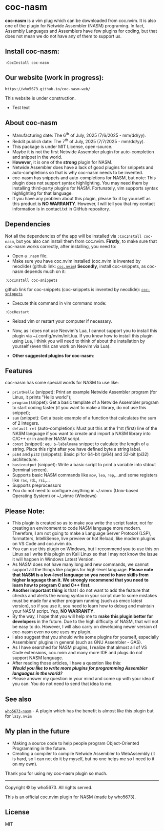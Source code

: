 <!--
coc-who5673-nasm - A coc.nvim plugin that is open source for programing NASM Language.
Copyright © 2025 who5673. All rights served.

The MIT License

Permission is hereby granted, free of charge, to any person obtaining
a copy of this software and associated documentation files (the "Software"),
to deal in the Software without restriction, including without limitation
the rights to use, copy, modify, merge, publish, distribute, sublicense,
and/or sell copies of the Software, and to permit persons to whom the
Software is furnished to do so, subject to the following conditions:

The above copyright notice and this permission notice shall be included
in all copies or substantial portions of the Software.

THE SOFTWARE IS PROVIDED "AS IS", WITHOUT WARRANTY OF ANY KIND,
EXPRESS OR IMPLIED, INCLUDING BUT NOT LIMITED TO THE WARRANTIES
OF MERCHANTABILITY, FITNESS FOR A PARTICULAR PURPOSE AND NONINFRINGEMENT.
IN NO EVENT SHALL THE AUTHORS OR COPYRIGHT HOLDERS BE LIABLE FOR ANY CLAIM,
DAMAGES OR OTHER LIABILITY, WHETHER IN AN ACTION OF CONTRACT,
TORT OR OTHERWISE, ARISING FROM, OUT OF OR IN CONNECTION WITH THE SOFTWARE
OR THE USE OR OTHER DEALINGS IN THE SOFTWARE.
-->
# coc-nasm
__coc-nasm__ is a vim plug which can be downloaded from coc.nvim. It is also one of the plugin for Netwide Assembler (NASM) programing. In fact, Assembly Languages and Assemblers have few plugins for coding, but that does not mean we do not have any of them to support us.  
  
## Install coc-nasm:
```
:CocInstall coc-nasm
```
## Our website (work in progress):
```
https://who5673.github.io/coc-nasm-web/
```
This website is under construction.  
- Test text

## About coc-nasm
- Manufacturing date: The 6<sup>th</sup> of July, 2025 (7/6/2025 - mm/dd/yy).
- Reddit publish date: The 7<sup>th</sup> of July, 2025 (7/7/2025 - mm/dd/yy).
- This package is under MIT License, open-source.
- Maybe it is not the first Netwide Assembler plugin for auto-completion and snippet in the world.
- __However__, it is one of the **strong** plugin for NASM.
- Netwide Assembler does have a lack of good plugins for snippets and auto-completions so that is why coc-nasm needs to be invented.
- coc-nasm has snippets and auto-completions for NASM, but note: This plugin does not support syntax highlighting. You may need them by installing third-party plugins for NASM. Fortunately, vim supports syntax highlighting for that language.
- If you have any problem about this plugin, please fix it by yourself as this product is __NO WARRANTY__. However, I will tell you that my contact information is in contact.txt in GitHub repository.

## Dependencies
Not all the dependencies of the app will be installed via `:CocInstall coc-nasm`, but you also can install them from coc.nvim.
**Firstly**, to make sure that coc-nasm works correctly, after installing, you need to:
- Open a `.nasm` file.
- Make sure you have coc.nvim installed (coc.nvim is invented by neoclide)
(github link: [`coc.nvim`](https://github.com/neoclide/coc.nvim))
__Secondly__, install coc-snippets, as coc-nasm depends much on it:  
```
:CocInstall coc-snippets
```

github link for coc-snippets (coc-snippets is invented by neoclide): [`coc-snippets`](https://github.com/neoclide/coc-snippets)

- Execute this command in vim command mode: 
```
:CocRestart
```
- Reload vim or restart your computer if necessary.  
- Now, as I does not use Neovim's Lua, I cannot support you to install this plugin via ~/.config/nvim/init.lua. If you know how to install this plugin using Lua, I think you will need to think of about the installation by yourself (even this can work on Neovim via Lua).

- __Other suggested plugins for coc-nasm__: 
## Features
coc-nasm has some special words for NASM to use like:
- `printHello` (snippet): Print an example Netwide Assembler program (for Linux, it prints "Hello world");  
- `program` (snippet): Get a basic template of a Netwide Assembler program to start coding faster (if you want to make a library, do not use this snippet);  
- `sum` (snippet): Get a basic example of a function that calculates the sum of 2 integers.  
- `default rel` (auto-completion): Must put this at the 1^st (first) line of the NASM language if you want to create and import a NASM library into C/C++ or in another NASM script.
- `const` (snippet): `equ $-labelname` snippet to calculate the length of a string. Place this right after you have defined byte a string label.
- `pi64` and `pi32` (snippets): Basic pi for 64-bit (pi64) and 32-bit (pi32) architecture.
- `basicoutput` (snippet): Write a basic script to print a variable into stdout (terminal screen). 
- Supports basic NASM commands like `mov`, `lea`, `rep`,...and some registers like `rax`, `rdi`, `rsi`,...
- Supports preprocessors
- You do not need to configure anything in ~/.vimrc (Unix-based Operating System) or ~/_vimrc (Windows)

## Please Note:
- This plugin is created so as to make you write the script faster, not for creating an environment to code NASM language more modern.  
Therefore, I am not going to make a Language Server Protocol (LSP), formatters, IntelliSense, live preview or hot Reload, like modern plugins on VS Code and coc.nvim do.  
- You can use this plugin on Windows, but I recommend you to use this on Linux as I write this plugin on Kali Linux so that I may not know the issue it will happen in Windows Latest Version.
- As NASM does not have many long and new commands, we cannot support all the things like plugins for high-level language. __Please note that NASM is a low-level language so you need to have skills from higher language than it. We strongly recommend that you need to learn how to program C and C++ first__.  
- __Another important thing__ is that I do not want to add the feature that checks and alerts the wrong syntax in your script due to some mistakes must be made for another program running (such as emcc latest version), so if you use it, you need to learn how to debug and maintain your NASM script. Yep, __NO WARRANTY__.
- By the way, I hope that you will help me to __make this plugin better for developers__ in the future. Due to the high difficulty of NASM, that will not be easy to do. However, I will also carry on developing newer version of coc-nasm even no one uses my plugin.  
- I also suggest that you should write some plugins for yourself, especially Assemblers' plugins in general (such as GNU Assembler - GAS).
- As I have searched for NASM plugins, I realize that almost all of VS Code extensions, coc.nvim and many more IDE and plugs do not support NASM language.  
- After reading those articles, I have a question like this:  
___Would you like to write more plugins for programming Assembler languages in the world?___  
- Please answer my question in your mind and come up with your idea if you can. You do not need to send that idea to me.  
  
## See also 
[`who5673-nasm`](https://github.com/Who5673/who5673-nasm) - A plugin which has the benefit is almost like this plugin but for `lazy.nvim`

## My plan in the future
- Making a source code to help people program Object-Oriented Programming in the future.
- Creating a compiler to compile Netwide Assembler to WebAssembly (it is hard, so I can not do it by myself, but no one helps me so I need to it on my own).  

Thank you for using my coc-nasm plugin so much.  

<hr />
Copyright &copy; by who5673. All rights served.  
  
This is an official coc.nvim plugin for NASM (made by who5673).  

## License
MIT
